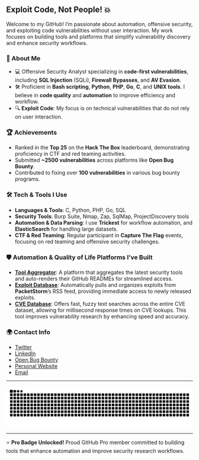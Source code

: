 ## Exploit Code, Not People! 💥

Welcome to my GitHub! I’m passionate about automation, offensive security, and exploiting code vulnerabilities without user interaction. My work focuses on building tools and platforms that simplify vulnerability discovery and enhance security workflows.

### 🚀 About Me
- 💻 Offensive Security Analyst specializing in **code-first vulnerabilities**, including **SQL Injection** (SQLi), **Firewall Bypasses**, and **AV Evasion**.
- 🛠️ Proficient in **Bash scripting**, **Python**, **PHP**, **Go**, **C**, and **UNIX tools**. I believe in **code quality** and **automation** to improve efficiency and workflow.
- 🔍 **Exploit Code**: My focus is on technical vulnerabilities that do not rely on user interaction.

### 🏆 Achievements
- Ranked in the **Top 25** on the **Hack The Box** leaderboard, demonstrating proficiency in CTF and red teaming activities.
- Submitted **~2500 vulnerabilities** across platforms like **Open Bug Bounty**.
- Contributed to fixing over **100 vulnerabilities** in various bug bounty programs.

### 🛠️ Tech & Tools I Use
- **Languages & Tools**: C, Python, PHP, Go, SQL
- **Security Tools**: Burp Suite, Nmap, Zap, SqlMap, ProjectDiscovery tools
- **Automation & Data Parsing**: I use **Trickest** for workflow automation, and **ElasticSearch** for handling large datasets.
- **CTF & Red Teaming**: Regular participant in **Capture The Flag** events, focusing on red teaming and offensive security challenges.

### 🛡️ Automation & Quality of Life Platforms I’ve Built
- [**Tool Aggregator**](https://codepwn.win/tools): A platform that aggregates the latest security tools and auto-renders their GitHub READMEs for streamlined access.
- [**Exploit Database**](https://codepwn.win/exploits): Automatically pulls and organizes exploits from **PacketStorm**’s RSS feed, providing immediate access to newly released exploits.
- [**CVE Database**](https://cve.codepwn.win/): Offers fast, fuzzy text searches across the entire CVE dataset, allowing for millisecond response times on CVE lookups. This tool improves vulnerability research by enhancing speed and accuracy.

### 🌍 Contact Info
- [Twitter](https://x.com/marcio1337)
- [LinkedIn](https://www.linkedin.com/in/0xmarc/)
- [Open Bug Bounty](https://openbugbounty.org/researchers/0xMarcio)
- [Personal Website](https://codepwn.win/contact)
- [Email](mailto:marc@codepwn.win)

---

<div align=center>
  <picture> 
    <source media="(prefers-color-scheme: dark)" srcset="https://raw.githubusercontent.com/0xMarcio/0xMarcio/output/docker/github-contribution-grid-snake-dark.svg" />
    <source media="(prefers-color-scheme: light)" srcset="https://raw.githubusercontent.com/0xMarcio/0xMarcio/output/only-svg/github-contribution-grid-snake.svg" />
    <img alt="github-snake" src="https://raw.githubusercontent.com/0xMarcio/0xMarcio/output/only-svg/github-contribution-grid-snake.svg" />
  </picture>
</div>

---

⭐️ **Pro Badge Unlocked!** Proud GitHub Pro member committed to building tools that enhance automation and improve security research workflows.
